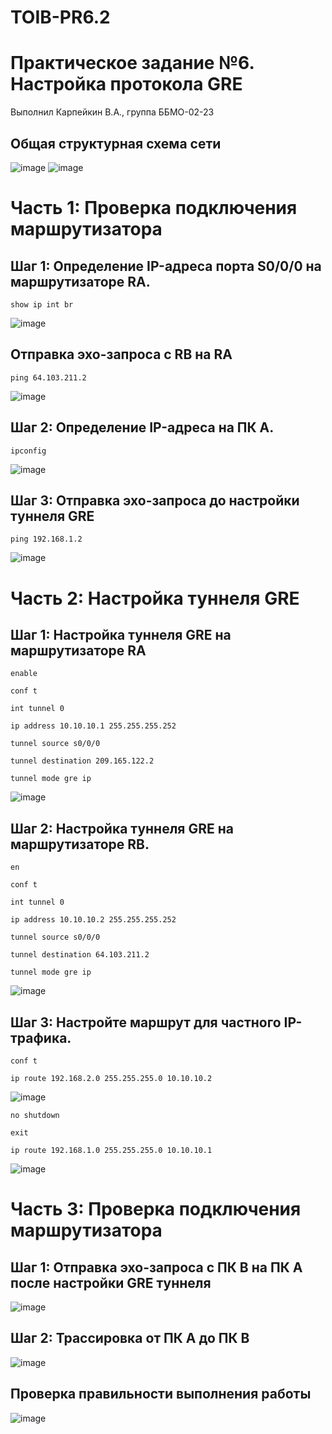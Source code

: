 # TOIB-PR6.2
# Практическое задание №6. Настройка протокола GRE

Выполнил Карпейкин В.А., группа ББМО-02-23

## Общая структурная схема сети

![image](https://github.com/Vladislav789k/TOIB-PR6.2/assets/71137501/1ccd2b7b-a16e-4f20-98d7-54a7ff5ea817)
![image](https://github.com/Vladislav789k/TOIB-PR6.2/assets/71137501/9940a23e-8bbc-4140-a3e2-c31bb8c6d4be)


# Часть 1: Проверка подключения маршрутизатора

## Шаг 1: Определение IP-адреса порта S0/0/0 на маршрутизаторе RA.

```
show ip int br
```

![image](https://github.com/Vladislav789k/TOIB-PR6.2/assets/71137501/050474e8-10a1-4510-851e-476ebd47ca41)


## Отправка эхо-запроса с RB на RA

```
ping 64.103.211.2
```

![image](https://github.com/Vladislav789k/TOIB-PR6.2/assets/71137501/13c7d50d-35dd-4136-9dab-6bc959a546f6)


## Шаг 2: Определение IP-адреса на ПК А.

```
ipconfig
```

![image](https://github.com/Vladislav789k/TOIB-PR6.2/assets/71137501/346c7cd5-bb62-4e08-b212-1748a22f5eea)


## Шаг 3: Отправка эхо-запроса до настройки туннеля GRE

```
ping 192.168.1.2
```

![image](https://github.com/Vladislav789k/TOIB-PR6.2/assets/71137501/2ea76a20-d10f-4b81-8770-bf6089c08d79)



# Часть 2: Настройка туннеля GRE

## Шаг 1:  Настройка туннеля GRE на маршрутизаторе RA

```
enable

conf t

int tunnel 0

ip address 10.10.10.1 255.255.255.252

tunnel source s0/0/0

tunnel destination 209.165.122.2

tunnel mode gre ip
```

![image](https://github.com/Vladislav789k/TOIB-PR6.2/assets/71137501/ac37e3af-e24c-4d11-aa3a-34787d74f826)


## Шаг 2: Настройка туннеля GRE на маршрутизаторе RB.

```
en

conf t

int tunnel 0

ip address 10.10.10.2 255.255.255.252

tunnel source s0/0/0

tunnel destination 64.103.211.2

tunnel mode gre ip

```

![image](https://github.com/Vladislav789k/TOIB-PR6.2/assets/71137501/9d3f3820-f9f0-4918-8c33-caa1b81ec557)


## Шаг 3: Настройте маршрут для частного IP-трафика.

```
conf t

ip route 192.168.2.0 255.255.255.0 10.10.10.2
```

![image](https://github.com/Vladislav789k/TOIB-PR6.2/assets/71137501/10eeb0aa-b05f-441c-ad29-52c25564f46b)


```
no shutdown

exit

ip route 192.168.1.0 255.255.255.0 10.10.10.1
```

![image](https://github.com/Vladislav789k/TOIB-PR6.2/assets/71137501/0bbae68d-754f-4211-9943-41cd5602a101)


# Часть 3: Проверка подключения маршрутизатора

## Шаг 1: Отправка эхо-запроса с ПК B на ПК А после настройки GRE туннеля

![image](https://github.com/Vladislav789k/TOIB-PR6.2/assets/71137501/c7ffedcc-08e7-4529-b482-e5dd33164927)


## Шаг 2: Трассировка от ПК А до ПК В

![image](https://github.com/Vladislav789k/TOIB-PR6.2/assets/71137501/0bdb7699-ed36-4ad1-9986-8bb0dfb24c65)

## Проверка правильности выполнения работы

![image](https://github.com/Vladislav789k/TOIB-PR6.2/assets/71137501/f1f4fe89-0d37-490c-b12a-cfcb008cfbf5)
